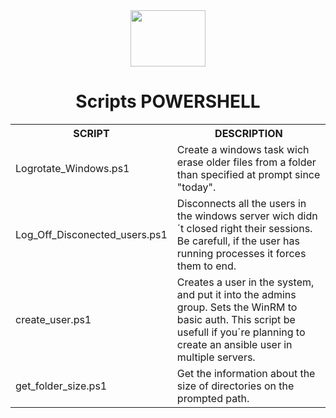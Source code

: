 <div align="center">

  <img align="center" height="90" width="120" src="https://docs.microsoft.com/es-es/powershell/media/index/ps_black_128.svg" /> 
  <h1> Scripts POWERSHELL </h1>

<table>
  <tr>
    <th> SCRIPT </th>
    <th> DESCRIPTION </th>
  </tr>
  <tr>
    <td> Logrotate_Windows.ps1 </td>
    <td> Create a windows task wich erase older files from a folder than specified at prompt since "today". </td>
  </tr>
  <tr>
    <td> Log_Off_Disconected_users.ps1 </td>
    <td> Disconnects all the users in the windows server wich didn´t closed right their sessions. Be carefull, if the user has running processes it forces them to end. </td>
  </tr>  
  <tr>
    <td> create_user.ps1 </td>
    <td> Creates a user in the system, and put it into the admins group. Sets the WinRM to basic auth. This script be usefull if you´re planning to create an ansible user in multiple servers. </td>
  </tr>
  <tr>
    <td> get_folder_size.ps1 </td>
    <td> Get the information about the size of directories on the prompted path. </td>
  </tr>     
</table>

</div>
